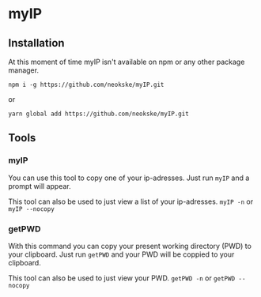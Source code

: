 # myIP

## Installation

At this moment of time myIP isn't available on npm or any other package manager.

`npm i -g https://github.com/neokske/myIP.git`

or

`yarn global add https://github.com/neokske/myIP.git`

## Tools

### myIP

You can use this tool to copy one of your ip-adresses.
Just run `myIP` and a prompt will appear.

This tool can also be used to just view a list of your ip-adresses.
`myIP -n` or `myIP --nocopy`

### getPWD

With this command you can copy your present working directory (PWD) to your clipboard.
Just run `getPWD` and your PWD will be coppied to your clipboard.

This tool can also be used to just view your PWD.
`getPWD -n` or `getPWD --nocopy`
